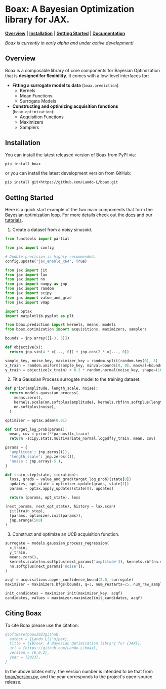 # Boax: A Bayesian Optimization library for JAX.

[**Overview**](#overview)
| [**Installation**](#installation)
| [**Getting Started**](#getting-started)
| [**Documentation**](https://boax.readthedocs.io/en/latest/)

*Boax is currently in early alpha and under active development!*

## Overview

Boax is a composable library of core components for Bayesian Optimization
that is **designed for flexibility**. It comes with a low-level interfaces for:

* **Fitting a surrogate model to data** (`boax.prediction`):
  * Kernels
  * Mean Functions
  * Surrogate Models
* **Constructing and optimizing acquisition functions** (`boax.optimization`):
  * Acquisition Functions
  * Maximizers
  * Samplers

## Installation

You can install the latest released version of Boax from PyPI via:

```sh
pip install boax
```

or you can install the latest development version from GitHub:

```sh
pip install git+https://github.com/Lando-L/boax.git
```

## Getting Started

Here is a quick start example of the two main compoments that form the Bayesian optimization loop.
For more details check out the [docs](https://boax.readthedocs.io/en/latest/) and our [tutorials](https://github.com/Lando-L/boax/blob/main/examples).

1. Create a dataset from a noisy sinusoid.

```python
from functools import partial

from jax import config

# Double precision is highly recommended.
config.update("jax_enable_x64", True)

from jax import jit
from jax import lax
from jax import nn
from jax import numpy as jnp
from jax import random
from jax import scipy
from jax import value_and_grad
from jax import vmap

import optax
import matplotlib.pyplot as plt

from boax.prediction import kernels, means, models
from boax.optimization import acquisitions, maximizers, samplers

bounds = jnp.array([[-3, 3]])

def objective(x):
  return jnp.sin(4 * x[..., 0]) + jnp.cos(2 * x[..., 0])

sample_key, noise_key, maximizer_key = random.split(random.key(0), 3)
x_train = random.uniform(sample_key, minval=bounds[0, 0], maxval=bounds[0, 1], shape=(10, 1))
y_train = objective(x_train) + 0.3 * random.normal(noise_key, shape=(10,))
```

2. Fit a Gaussian Process surrogate model to the training dataset.

```python
def prior(amplitude, length_scale, noise):
  return models.gaussian_process(
    means.zero(),
    kernels.scale(nn.softplus(amplitude), kernels.rbf(nn.softplus(length_scale))),
    nn.softplus(noise),
  )

optimizer = optax.adam(0.01)

def target_log_prob(params):
  mean, cov = prior(**params)(x_train)
  return -scipy.stats.multivariate_normal.logpdf(y_train, mean, cov)

params = {
  'amplitude': jnp.zeros(()),
  'length_scale': jnp.zeros(()),
  'noise': jnp.array(-5.),
}

def train_step(state, iteration):
  loss, grads = value_and_grad(target_log_prob)(state[0])
  updates, opt_state = optimizer.update(grads, state[1])
  params = optax.apply_updates(state[0], updates)

  return (params, opt_state), loss

(next_params, next_opt_state), history = lax.scan(
  jit(train_step),
  (params, optimizer.init(params)),
  jnp.arange(500)
)
```

3. Construct and optimize an UCB acquisition function.
```python
surrogate = models.gaussian_process_regression(
  x_train,
  y_train,
  means.zero(),
  kernels.scale(nn.softplus(next_params['amplitude']), kernels.rbf(nn.softplus(next_params['length_scale']))),
  nn.softplus(next_params['noise']),
)

acqf = acquisitions.upper_confidence_bound(2.0, surrogate)
maximizer = maximizers.bfgs(bounds, q=1, num_restarts=25, num_raw_samples=500)

init_candidates = maximizer.init(maximizer_key, acqf)
candidates, values = maximizer.maximize(init_candidates, acqf)
```

## Citing Boax

To cite Boax please use the citation:

```bibtex
@software{boax2023github,
  author = {Lando L{\"o}per},
  title = {{B}oax: A Bayesian Optimization library for {JAX}},
  url = {https://github.com/Lando-L/boax},
  version = {0.0.2},
  year = {2023},
}
```

In the above bibtex entry, the version number
is intended to be that from [boax/version.py](https://github.com/Lando-L/boax/blob/main/boax/version.py), and the year corresponds to the project's open-source release.
